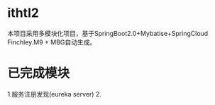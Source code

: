 # ithtl2
本项目采用多模块化项目，基于SpringBoot2.0+Mybatise+SpringCloud Finchley.M9 + MBG自动生成。

# 已完成模块
1.服务注册发现(eureka server)
2.